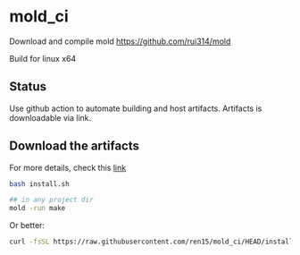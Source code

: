 # mold_ci

Download and compile mold https://github.com/rui314/mold

Build for linux x64

## Status
Use github action to automate building and host artifacts.
Artifacts is downloadable via link.


## Download the artifacts

For more details, check this [link](https://nightly.link/ren15/mold_ci/workflows/build/main/mold_complie_art)

```bash
bash install.sh

## in any project dir
mold -run make
```

Or better:

```bash
curl -fsSL https://raw.githubusercontent.com/ren15/mold_ci/HEAD/install.sh | bash
```